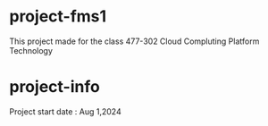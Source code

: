 # project-fms1
This project made for the class 477-302 Cloud Compluting Platform Technology

# project-info
Project start date : Aug 1,2024
